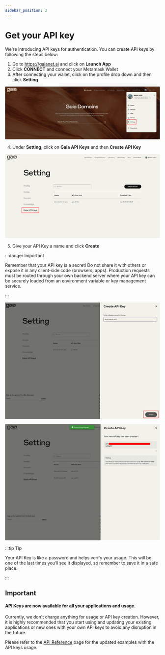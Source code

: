 ```yaml
---
sidebar_position: 3
---
```


# Get your API key

We're introducing API keys for authentication. You can create API keys by following the steps below:

1. Go to https://gaianet.ai and click on **Launch App**
2. Click **CONNECT** and connect your Metamask Wallet
3. After connecting your wallet, click on the profile drop down and then click **Setting**
   
![](../settings-for-api/settings-for-api.png)

4. Under **Setting**, click on **Gaia API Keys** and then **Create API Key**
   
![](../settings-for-api/settings-for-api-keys.png)

5. Give your API Key a name and click **Create**

:::danger Important

Remember that your API key is a secret! Do not share it with others or expose it in any client-side code (browsers, apps). Production requests must be routed through your own backend server where your API key can be securely loaded from an environment variable or key management service.

:::

![](../api/create-api-key.png)

![](../api/api-key-created.png)

:::tip Tip

Your API Key is like a password and helps verify your usage. This will be one of the last times you‘ll see it displayed, so remember to save it in a safe place.

:::

## Important

#### API Keys are now available for all your applications and usage.

Currently, we don't charge anything for usage or API key creation. However, it is highly recommended that you start using and updating your existing applications or new ones with your own API keys to avoid any disruption in the future.

Please refer to the [API Reference](../../getting-started/api-reference.md) page for the updated examples with the API keys usage.
